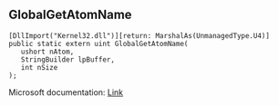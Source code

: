 ## GlobalGetAtomName

```
[DllImport("Kernel32.dll")][return: MarshalAs(UnmanagedType.U4)]
public static extern uint GlobalGetAtomName(
   ushort nAtom,
   StringBuilder lpBuffer,
   int nSize
);
```

Microsoft documentation: [Link](https://docs.microsoft.com/en-us/windows/win32/api/winbase/nf-winbase-globalgetatomnamew)
